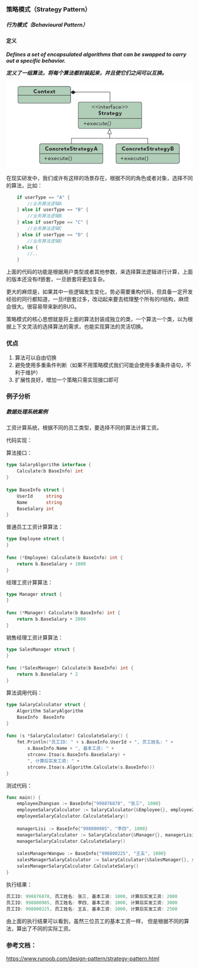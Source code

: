 ### 策略模式（Strategy Pattern）

##### 行为模式（Behavioural Pattern）

#### 定义

***Defines a set of encapsulated algorithms that can be swapped to carry out a specific behavior.***

***定义了一组算法，将每个算法都封装起来，并且使它们之间可以互换。***

![Strategy Pattern UML](https://github.com/nox60/go-design-pattern/blob/master/images/strategy_pattern.png)

在现实研发中，我们或许有这样的场景存在，根据不同的角色或者对象，选择不同的算法，比如：

```go
	if userType == "A" {
		//业务算法逻辑A
	} else if userType == "B" {
		//业务算法逻辑B
	} else if userType == "C" {
		//业务算法逻辑C
	} else if userType == "D" {
		//业务算法逻辑D
	} else {
		//..
	}
```

上面的代码的功能是根据用户类型或者其他参数，来选择算法逻辑进行计算，上面的版本还没有if嵌套，一旦嵌套将更加复杂。

更大的麻烦是，如果其中一些逻辑发生变化，势必需要重构代码，但具备一定开发经验的同行都知道，一旦if嵌套过多，改动起来要去梳理整个所有的if结构，麻烦会很大。很容易带来新的BUG。

策略模式的核心思想就是将上面的算法封装成独立的类，一个算法一个类，以为根据上下文灵活的选择算法的需求，也能实现算法的灵活切换。

### 优点
1. 算法可以自由切换
2. 避免使用多重条件判断（如果不用策略模式我们可能会使用多重条件语句，不利于维护）
3. 扩展性良好，增加一个策略只需实现接口即可

### 例子分析

##### 数据处理系统案例
工资计算系统，根据不同的员工类型，要选择不同的算法计算工资。

代码实现：

算法接口：
```go
type SalaryAlgorithm interface {
	Calculate(b BaseInfo) int
}

type BaseInfo struct {
	UserId     string
	Name       string
	BaseSalary int
}
```

普通员工工资计算算法：
```go
type Employee struct {
}

func (*Employee) Calculate(b BaseInfo) int {
	return b.BaseSalary + 1000
}
```

经理工资计算算法：
```go
type Manager struct {
}

func (*Manager) Calculate(b BaseInfo) int {
	return b.BaseSalary + 2000
}
```

销售经理工资计算算法：
```go
type SalesManager struct {
}

func (*SalesManager) Calculate(b BaseInfo) int {
	return b.BaseSalary * 2
}
```

算法调用代码：
```go
type SalaryCalculator struct {
	Algorithm SalaryAlgorithm
	BaseInfo  BaseInfo
}

func (s *SalaryCalculator) CalculateSalary() {
	fmt.Println("员工ID: " + s.BaseInfo.UserId + ", 员工姓名: " +
		s.BaseInfo.Name + ", 基本工资: " +
		strconv.Itoa(s.BaseInfo.BaseSalary) +
		", 计算后实发工资: " +
		strconv.Itoa(s.Algorithm.Calculate(s.BaseInfo)))
}
```

测试代码：
```go
func main() {
	employeeZhangsan := BaseInfo{"998876878", "张三", 1000}
	employeeSalaryCalculator := SalaryCalculator{&Employee{}, employeeZhangsan}
	employeeSalaryCalculator.CalculateSalary()

	managerLisi := BaseInfo{"998800985", "李四", 1000}
	managerSalaryCalculator := SalaryCalculator{&Manager{}, managerLisi}
	managerSalaryCalculator.CalculateSalary()

	salesManagerWangwu := BaseInfo{"998800225", "王五", 1000}
	salesManagerSalaryCalculator := SalaryCalculator{&SalesManager{}, salesManagerWangwu}
	salesManagerSalaryCalculator.CalculateSalary()
}
```

执行结果：
```go
员工ID: 998876878, 员工姓名: 张三, 基本工资: 1000, 计算后实发工资: 2000
员工ID: 998800985, 员工姓名: 李四, 基本工资: 1000, 计算后实发工资: 3000
员工ID: 998800225, 员工姓名: 王五, 基本工资: 1000, 计算后实发工资: 2500
```

由上面的执行结果可以看到，虽然三位员工的基本工资一样， 但是根据不同的算法，算出了不同的实际工资。


### 参考文档：
https://www.runoob.com/design-pattern/strategy-pattern.html